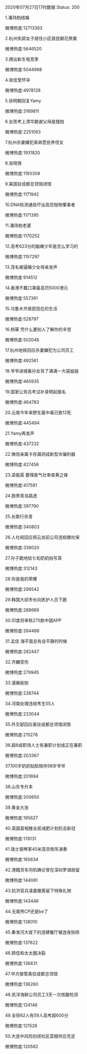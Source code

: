 2020年07月27日17时数据
Status: 200

1.潘玮柏结婚

微博热度:12713363

2.杭州失踪女子居住小区居民献花祭奠

微博热度:5646520

3.搏出新生电竞季

微博热度:5044968

4.徐佳莹怀孕

微博热度:4978128

5.徐明朝回复Yamy

微博热度:3169811

6.女孩考上清华跪谢父母是摆拍

微博热度:2251063

7.杭州杀妻嫌犯弟弟愿抚养侄女

微博热度:1931820

8.张晓唇

微博热度:1193309

9.美国驻成都总领馆闭馆

微博热度:1171942

10.DNA检测通告吓出高空抛物肇事者

微博热度:1171395

11.潘玮柏老婆

微博热度:1170252

12.高考623分的脑瘫少年是怎么学习的

微博热度:1157297

13.茂名被逼婚少女母亲发声

微博热度:914512

14.香港不戴口罩最高罚5000港元

微博热度:557391

15.乌鲁木齐居民现在的生活

微博热度:528797

16.杨幂 凭什么要别人了解你的辛苦

微博热度:502046

17.杭州地铁回应杀妻嫌犯为公司员工

微博热度:492561

18.爷爷进城看孙女背了满满一大袋娃娃

微博热度:465935

19.国家公务员考试补录明起报名

微博热度:464783

20.云南今年来野生菌中毒已致12死

微博热度:445494

21.Yamy再发声

微博热度:437232

22.微信亲属卡存漏洞成新型诈骗利器

微博热度:427458

23.梁振英 要理直气壮审查黄之锋

微博热度:417591

24.跑男青岛路透

微博热度:397790

25.长歌行杀青

微博热度:340803

26.人社局回应郑云龙前公司违规缴社保

微博热度:339020

27.孙子跪地给七旬奶奶拍写真

微博热度:312143

28.你是我的荣耀

微博热度:298542

29.韩国大邱市长向医护人员下跪

微博热度:288689

30.印度将审核275款中国APP

微博热度:284488

31.孟佳 海平面总有会平静的时候

微博热度:282447

32.齐麟受伤

微博热度:279945

33.漫展偷拍

微博热度:238744

34.河南处理违规考生55人

微博热度:233044

35.外交部回应美驻成都总领馆闭馆

微博热度:215278

36.超6成职场人士有兼职计划或正在兼职

微博热度:203367

37.100岁奶奶贴脸陪伴98岁爷爷

微博热度:201694

38.山东专升本

微博热度:200650

39.黄金大涨

微博热度:195627

40.英国首相推全民减肥计划抗击新冠

微博热度:178131

41.瑞士钢琴家40米高空倒吊演奏

微博热度:165634

42.港籍货车司机确诊曾在深圳罗湖居留

微博热度:144081

43.抗洪官兵凌晨撤离留下特殊礼物

微博热度:143446

44.无尾熊CP还是be了

微博热度:138010

45.秦淮河大堤下的违建餐厅被连夜拆除

微博热度:137622

46.顾佳和太太圈决裂

微博热度:136831

47.中方接管美驻成都总领馆

微博热度:136260

48.凯洋海鲜公司员工3天一次核酸检测

微博热度:124148

49.全班62人有59人高考超600分

微博热度:121528

50.大连中风险封闭社区菜粮供应充足

微博热度:120582

